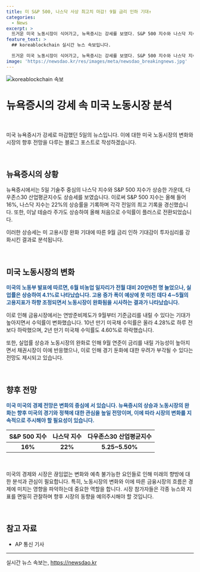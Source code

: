 ```yaml
---
title: 미 S&P 500, 나스닥 사상 최고치 마감! 9월 금리 인하 기대↑
categories:
  - News
excerpt: >
  뜨거운 미국 노동시장이 식어가고, 뉴욕증시는 강세를 보였다. S&P 500 지수와 나스닥 지수는 역대 최고를 경신했으며, 테슬라의 주가는 상승했다. 미 고용시장 완화 기대로 투자심리가 강화되었고, 연방준비제도가 9월부터 기준금리를 내릴 것으로 예상되는 가운데 채권시장도 호황을 누렸다. 하지만, 이로 인해 미국 경기 둔화에 대한 우려가 제기되고 있다.
feature_text: >
  ## koreablockchain 실시간 뉴스 속보입니다.

  뜨거운 미국 노동시장이 식어가고, 뉴욕증시는 강세를 보였다. S&P 500 지수와 나스닥 지수는 역대 최고를 경신했으며, 테슬라의 주가는 상승했다. 미 고용시장 완화 기대로 투자심리가 강화되었고, 연방준비제도가 9월부터 기준금리를 내릴 것으로 예상되는 가운데 채권시장도 호황을 누렸다. 하지만, 이로 인해 미국 경기 둔화에 대한 우려가 제기되고 있다.
image: 'https://newsdao.kr/res/images/meta/newsdao_breakingnews.jpg'
---
```


<p><img src="https://newsdao.kr/res/images/meta/newsdao_breakingnews.jpg" alt="koreablockchain 속보" /></p>

<h1>뉴욕증시의 강세 속 미국 노동시장 분석</h1>

<p data-ke-size="size16">&nbsp;</p>

<p>미국 뉴욕증시가 강세로 마감했던 5일의 뉴스입니다. 이에 대한 미국 노동시장의 변화와 시장의 향후 전망을 다루는 블로그 포스트로 작성하겠습니다.</p>

<p data-ke-size="size16">&nbsp;</p>

<h2>뉴욕증시의 상황</h2>

<p>뉴욕증시에서는 5일 기술주 중심의 나스닥 지수와 S&P 500 지수가 상승한 가운데, 다우존스30 산업평균지수도 상승세를 보였습니다. 이로써 S&P 500 지수는 올해 들어 16%, 나스닥 지수는 22%의 상승률을 기록하며 각각 전일의 최고 기록을 경신했습니다. 또한, 이날 테슬라 주가도 상승하여 올해 처음으로 수익률이 플러스로 전환되었습니다.</p>

<p>이러한 상승세는 미 고용시장 완화 기대에 따른 9월 금리 인하 기대감이 투자심리를 강화시킨 결과로 분석됩니다.</p>

<p data-ke-size="size16">&nbsp;</p>

<h2>미국 노동시장의 변화</h2>

<p><b><span style="color: #1a5490;">미국의 노동부 발표에 따르면, 6월 비농업 일자리가 전월 대비 20만6천 명 늘었으나, 실업률은 상승하여 4.1%로 나타났습니다. 고용 증가 폭이 예상에 못 미친 데다 4∼5월의 고용지표가 하향 조정되면서 노동시장이 완화됨을 시사하는 결과가 나타났습니다.</span></b></p>

<p>이로 인해 금융시장에서는 연방준비제도가 9월부터 기준금리를 내릴 수 있다는 기대가 높아지면서 수익률이 변화했습니다. 10년 만기 미국채 수익률은 올라 4.28%로 하루 전보다 하락했으며, 2년 만기 미국채 수익률도 4.60%로 하락했습니다.</p>

<p>또한, 실업률 상승과 노동시장의 완화로 인해 9월 연준이 금리를 내릴 가능성이 높아지면서 채권시장이 이에 반응했으나, 이로 인해 경기 둔화에 대한 우려가 부각될 수 있다는 전망도 제시되고 있습니다.</p>

<p data-ke-size="size16">&nbsp;</p>

<h2>향후 전망</h2>

<p><b><span style="color: #1a5490;">미국 미국의 경제 전망은 변화의 중심에 서 있습니다. 뉴욕증시의 상승과 노동시장의 완화는 향후 미국의 경기와 정책에 대한 관심을 높일 전망이며, 이에 따라 시장의 변화를 지속적으로 주시해야 할 필요성이 있습니다.</span></b></p>

<table>
    <thead>
        <tr>
            <th style="text-align: center;">S&P 500 지수</th>
            <th style="text-align: center;">나스닥 지수</th>
            <th style="text-align: center;">다우존스30 산업평균지수</th>
        </tr>
    </thead>
    <tbody>
        <tr>
            <td style="text-align: center; height: 17px;"><b>16%</b></td>
            <td style="text-align: center; height: 17px;"><b>22%</b></td>
            <td style="text-align: center; height: 17px;"><b>5.25~5.50%</b></td>
        </tr>
    </tbody>
</table>

<p data-ke-size="size16">&nbsp;</p>

<p>미국의 경제와 시장은 끊임없는 변화와 예측 불가능한 요인들로 인해 미래의 향방에 대한 분석과 관심이 필요합니다. 특히, 노동시장의 변화와 이에 따른 금융시장의 흐름은 경제에 미치는 영향을 파악하는데 중요한 역할을 합니다. 시장 참가자들은 각종 뉴스와 지표를 면밀히 관찰하며 향후 시장의 동향을 예의주시해야 할 것입니다.</p>

<p data-ke-size="size16">&nbsp;</p>

<h2>참고 자료</h2>

<ul>
    <li>AP 통신 기사</li>
</ul>

<hr>
실시간 뉴스 속보는, <a href="https://newsdao.kr" rel="dofollow">https://newsdao.kr</a>



